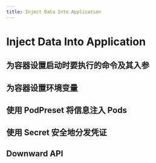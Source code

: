 ```yaml
---
title: Inject Data Into Application
---
```


# Inject Data Into Application
## 为容器设置启动时要执行的命令及其入参
## 为容器设置环境变量
## 使用 PodPreset 将信息注入 Pods
## 使用 Secret 安全地分发凭证
## Downward API